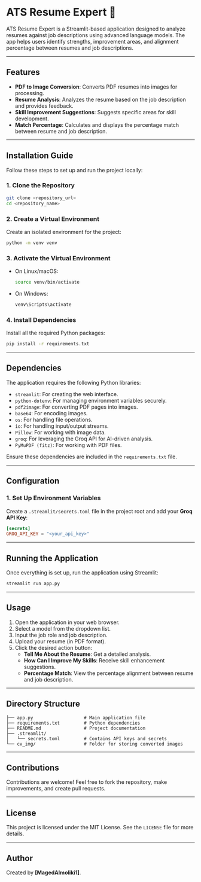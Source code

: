 
# ATS Resume Expert 📝

ATS Resume Expert is a Streamlit-based application designed to analyze resumes against job descriptions using advanced language models. The app helps users identify strengths, improvement areas, and alignment percentage between resumes and job descriptions.

---

## Features
- **PDF to Image Conversion**: Converts PDF resumes into images for processing.
- **Resume Analysis**: Analyzes the resume based on the job description and provides feedback.
- **Skill Improvement Suggestions**: Suggests specific areas for skill development.
- **Match Percentage**: Calculates and displays the percentage match between resume and job description.

---

## Installation Guide

Follow these steps to set up and run the project locally:

### 1. Clone the Repository
```bash
git clone <repository_url>
cd <repository_name>
```

### 2. Create a Virtual Environment
Create an isolated environment for the project:
```bash
python -m venv venv
```

### 3. Activate the Virtual Environment
- On Linux/macOS:
  ```bash
  source venv/bin/activate
  ```
- On Windows:
  ```bash
  venv\Scripts\activate
  ```

### 4. Install Dependencies
Install all the required Python packages:
```bash
pip install -r requirements.txt
```

---

## Dependencies

The application requires the following Python libraries:

- `streamlit`: For creating the web interface.
- `python-dotenv`: For managing environment variables securely.
- `pdf2image`: For converting PDF pages into images.
- `base64`: For encoding images.
- `os`: For handling file operations.
- `io`: For handling input/output streams.
- `Pillow`: For working with image data.
- `groq`: For leveraging the Groq API for AI-driven analysis.
- `PyMuPDF (fitz)`: For working with PDF files.

Ensure these dependencies are included in the `requirements.txt` file.

---

## Configuration

### 1. Set Up Environment Variables
Create a `.streamlit/secrets.toml` file in the project root and add your **Groq API Key**:
```toml
[secrets]
GROQ_API_KEY = "<your_api_key>"
```

---

## Running the Application

Once everything is set up, run the application using Streamlit:
```bash
streamlit run app.py
```

---

## Usage

1. Open the application in your web browser.
2. Select a model from the dropdown list.
3. Input the job role and job description.
4. Upload your resume (in PDF format).
5. Click the desired action button:
   - **Tell Me About the Resume**: Get a detailed analysis.
   - **How Can I Improve My Skills**: Receive skill enhancement suggestions.
   - **Percentage Match**: View the percentage alignment between resume and job description.

---

## Directory Structure

```
├── app.py                   # Main application file
├── requirements.txt         # Python dependencies
├── README.md                # Project documentation
├── .streamlit/
│   └── secrets.toml         # Contains API keys and secrets
└── cv_img/                  # Folder for storing converted images
```

---

## Contributions

Contributions are welcome! Feel free to fork the repository, make improvements, and create pull requests.

---

## License

This project is licensed under the MIT License. See the `LICENSE` file for more details.

---

## Author

Created by **[MagedAlmoliki1]**.
